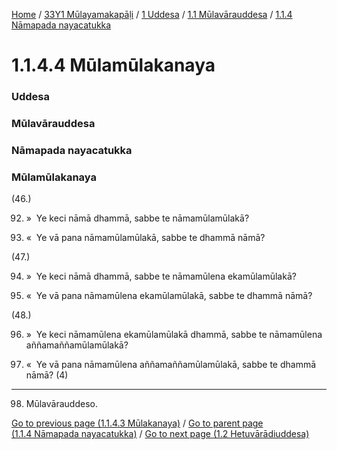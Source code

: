 
[Home](/) / [33Y1 Mūlayamakapāḷi](/tipitaka/33Y1.md) / [1 Uddesa](/tipitaka/33Y1/1.md) / [1.1 Mūlavārauddesa](/tipitaka/33Y1/1/1.1.md) / [1.1.4 Nāmapada nayacatukka](/tipitaka/33Y1/1/1.1/1.1.4.md)

# 1.1.4.4 Mūlamūlakanaya

### Uddesa

### Mūlavārauddesa

### Nāmapada nayacatukka

### Mūlamūlakanaya

(46.)

92. »  Ye keci nāmā dhammā, sabbe te nāmamūlamūlakā?

93. «  Ye vā pana nāmamūlamūlakā, sabbe te dhammā nāmā?

(47.)

94. »  Ye keci nāmā dhammā, sabbe te nāmamūlena ekamūlamūlakā?

95. «  Ye vā pana nāmamūlena ekamūlamūlakā, sabbe te dhammā nāmā?

(48.)

96. »  Ye keci nāmamūlena ekamūlamūlakā dhammā, sabbe te nāmamūlena aññamaññamūlamūlakā?

97. «  Ye vā pana nāmamūlena aññamaññamūlamūlakā, sabbe te dhammā nāmā? (4)

---

98. Mūlavārauddeso.



[Go to previous page (1.1.4.3 Mūlakanaya)](/tipitaka/33Y1/1/1.1/1.1.4/1.1.4.3.md) / [Go to parent page (1.1.4 Nāmapada nayacatukka)](/tipitaka/33Y1/1/1.1/1.1.4.md) / [Go to next page (1.2 Hetuvārādiuddesa)](/tipitaka/33Y1/1/1.2.md)


